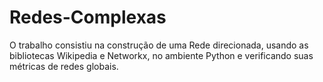 # Redes-Complexas
O trabalho consistiu na construção de uma Rede direcionada,  usando as bibliotecas  Wikipedia e Networkx, no ambiente Python e verificando suas  métricas de redes globais.
